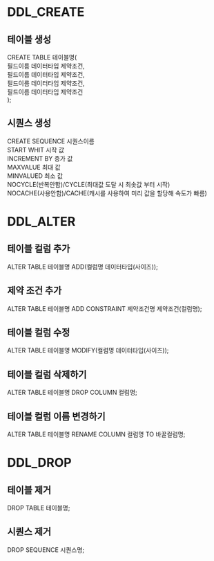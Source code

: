 # DDL_CREATE
## 테이블 생성
CREATE TABLE 테이블명(   
  필드이름 데이터타입 제약조건,   
  필드이름 데이터타입 제약조건,   
  필드이름 데이터타입 제약조건,   
  필드이름 데이터타입 제약조건   
);   

## 시퀀스 생성
CREATE SEQUENCE 시퀀스이름   
START WHIT 시작 값   
INCREMENT BY 증가 값   
MAXVALUE 최대 값   
MINVALUED 최소 값   
NOCYCLE(반복안함)/CYCLE(최대값 도달 시 최솟값 부터 시작)   
NOCACHE(사용안함)/CACHE(캐시를 사용하여 미리 값을 할당해 속도가 빠름)   
# DDL_ALTER
## 테이블 컬럼 추가
ALTER TABLE 테이블명 ADD(컬럼명 데이터타입(사이즈));
## 제약 조건 추가
ALTER TABLE 테이블명 ADD CONSTRAINT 제약조건명 제약조건(컬럼명);
## 테이블 컬럼 수정
ALTER TABLE 테이블명 MODIFY(컬럼명 데이터타입(사이즈));
## 테이블 컬럼 삭제하기
ALTER TABLE 테이블명 DROP COLUMN 컬럼명;
## 테이블 컬럼 이름 변경하기
ALTER TABLE 테이블명 RENAME COLUMN 컬럼명 TO 바꿀컬럼명;
# DDL_DROP
## 테이블 제거
DROP TABLE 테이블명;
## 시퀀스 제거
DROP SEQUENCE 시퀀스명;
